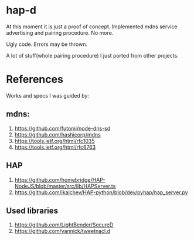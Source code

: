 # hap-d

At this moment it is just a proof of concept.
Implemented mdns service advertising and pairing procedure. No more.

Ugly code. Errors may be thrown. 

A lot of stuff(whole pairing procedure) I just ported from other projects.

# References

Works and specs I was guided by:

## mdns:

1. https://github.com/futomi/node-dns-sd
2. https://github.com/hashicorp/mdns
3. https://tools.ietf.org/html/rfc1035
4. https://tools.ietf.org/html/rfc6763

## HAP

1. https://github.com/homebridge/HAP-NodeJS/blob/master/src/lib/HAPServer.ts
2. https://github.com/ikalchev/HAP-python/blob/dev/pyhap/hap_server.py

## Used libraries

1. https://github.com/LightBender/SecureD
2. https://github.com/yannick/tweetnacl.d
